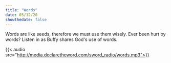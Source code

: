 ```yaml
---
title: "Words"
date: 05/12/20
showthedate: false
---
```


Words are like seeds, therefore we must use them wisely. Ever been hurt by words? Listen in as Buffy shares God's use of words.
<!--more-->
{{< audio src="http://media.declaretheword.com/sword_radio/words.mp3">}}